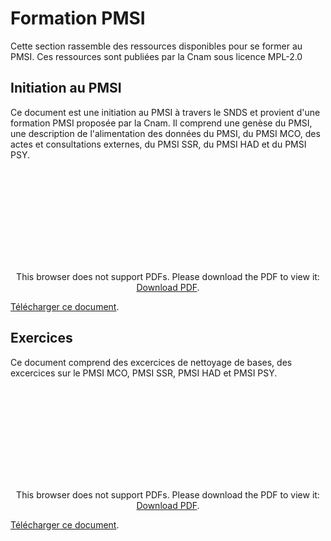 # Formation PMSI
<!-- SPDX-License-Identifier: MPL-2.0 -->

Cette section rassemble des ressources disponibles pour se former au PMSI. Ces ressources sont publiées par la Cnam sous licence MPL-2.0

## Initiation au PMSI
Ce document est une initiation au PMSI à travers le SNDS et provient d'une formation PMSI proposée par la Cnam. Il comprend une genèse du PMSI, une description de l'alimentation des données du PMSI, du PMSI MCO, des actes et consultations externes, du PMSI SSR, du PMSI HAD et du PMSI PSY. 

<p style="text-align: center;">
<object data="https://documentation-snds.health-data-hub.fr/files/Cnam/2020-06-18_CNAM_Formation-PMSI-v-Mars2020_MLP-2.0.pdf" type="application/pdf" width="500px" height="450px">
    <embed src="https://documentation-snds.health-data-hub.fr/files/Cnam/2020-06-18_CNAM_Formation-PMSI-v-Mars2020_MLP-2.0.pdf" type="application/pdf">
        <p>This browser does not support PDFs. Please download the PDF to view it: <a href="https://documentation-snds.health-data-hub.fr/files/Cnam/files/Cnam/2020-06-18_CNAM_Formation-PMSI-v-Mars2020_MLP-2.0.pdf">Download PDF</a>.</p>
    </embed>
</object>
</p>

[Télécharger ce document](https://documentation-snds.health-data-hub.fr/files/Cnam/2020-06-18_CNAM_Formation-PMSI-v-Mars2020_MLP-2.0.pdf).

## Exercices
Ce document comprend des excercices de nettoyage de bases, des excercices sur le PMSI MCO, PMSI SSR, PMSI HAD et PMSI PSY. 

<p style="text-align: center;">
<object data="https://documentation-snds.health-data-hub.fr/files/Cnam/2020-04-30_CNAM_Enonces-EXERCICES-TOUS-PMSI-fev-2019_MLP-2.0.pdf" type="application/pdf" width="500px" height="450px">
    <embed src="https://documentation-snds.health-data-hub.fr/files/Cnam/2020-04-30_CNAM_Enonces-EXERCICES-TOUS-PMSI-fev-2019_MLP-2.0.pdf" type="application/pdf">
        <p>This browser does not support PDFs. Please download the PDF to view it: <a href="https://documentation-snds.health-data-hub.fr/files/Cnam/2020-04-30_CNAM_Enonces-EXERCICES-TOUS-PMSI-fev-2019_MLP-2.0.pdf">Download PDF</a>.</p>
    </embed>
</object>
</p>

[Télécharger ce document](https://documentation-snds.health-data-hub.fr/files/Cnam/2020-04-30_CNAM_Enonces-EXERCICES-TOUS-PMSI-fev-2019_MLP-2.0.pdf).